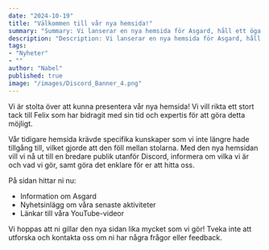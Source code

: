 ```yaml
---
date: "2024-10-19"
title: "Välkommen till vår nya hemsida!"
summary: "Summary: Vi lanserar en nya hemsida för Asgard, håll ett öga här för att se nyheter på vad vi gör och för info om vilka vi är."
description: "Description: Vi lanserar en nya hemsida för Asgard, håll ett öga här för att se nyheter på vad vi gör och för info om vilka vi är."
tags:
- "Nyheter"
- ""
author: "Nabel"
published: true
image: "/images/Discord_Banner_4.png"
---
```

Vi är stolta över att kunna presentera vår nya hemsida! Vi vill rikta ett stort tack till Felix som har bidragit med sin tid och expertis för att göra detta möjligt.

Vår tidigare hemsida krävde specifika kunskaper som vi inte längre hade tillgång till, vilket gjorde att den föll mellan stolarna. Med den nya hemsidan vill vi nå ut till en bredare publik utanför Discord, informera om vilka vi är och vad vi gör, samt göra det enklare för er att hitta oss.

På sidan hittar ni nu:
- Information om Asgard
- Nyhetsinlägg om våra senaste aktiviteter
- Länkar till våra YouTube-videor

Vi hoppas att ni gillar den nya sidan lika mycket som vi gör! Tveka inte att utforska och kontakta oss om ni har några frågor eller feedback.